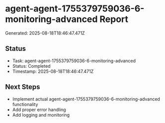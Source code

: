 # agent-agent-1755379759036-6-monitoring-advanced Report

Generated: 2025-08-18T18:46:47.471Z

## Status
- Task: agent-agent-1755379759036-6-monitoring-advanced
- Status: Completed
- Timestamp: 2025-08-18T18:46:47.471Z

## Next Steps
- Implement actual agent-agent-1755379759036-6-monitoring-advanced functionality
- Add proper error handling
- Add logging and monitoring

